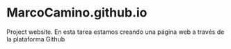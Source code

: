# MarcoCamino.github.io
Project website.
En esta tarea estamos creando una página web a través de la plataforma Github
